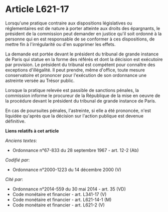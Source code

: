 # Article L621-17

Lorsqu'une pratique contraire aux dispositions législatives ou réglementaires est de nature à porter atteinte aux droits des
épargnants, le président de la commission peut demander en justice qu'il soit ordonné à la personne qui en est responsable de
se conformer à ces dispositions, de mettre fin à l'irrégularité ou d'en supprimer les effets.

La demande est portée devant le président du tribunal de grande instance de Paris qui statue en la forme des référés et dont
la décision est exécutoire par provision. Le président du tribunal est compétent pour connaître des exceptions d'illégalité.
Il peut prendre, même d'office, toute mesure conservatoire et prononcer pour l'exécution de son ordonnance une astreinte
versée au Trésor public.

Lorsque la pratique relevée est passible de sanctions pénales, la commission informe le procureur de la République de la mise
en oeuvre de la procédure devant le président du tribunal de grande instance de Paris.

En cas de poursuites pénales, l'astreinte, si elle a été prononcée, n'est liquidée qu'après que la décision sur l'action
publique est devenue définitive.

**Liens relatifs à cet article**

_Anciens textes_:

  - Ordonnance n°67-833 du 28 septembre 1967 - art. 12-2 (Ab)

_Codifié par_:

  - Ordonnance n°2000-1223 du 14 décembre 2000 (V)

_Cité par_:

  - Ordonnance n°2014-559 du 30 mai 2014 - art. 35 (VD)
  - Code monétaire et financier - art. L341-17 (V)
  - Code monétaire et financier - art. L621-14-1 (M)
  - Code monétaire et financier - art. L621-2 (V)
